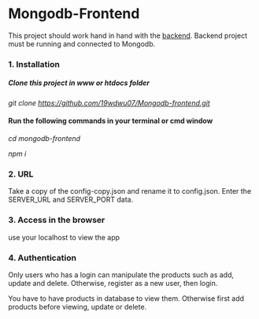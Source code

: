 # Mongodb-Frontend

This project should work hand in hand with the [backend](https://github.com/19wdwu07/Mongodb-project). Backend project must be running and connected to Mongodb.

### 1. Installation

##### Clone this project in www or htdocs folder

#####
*git clone https://github.com/19wdwu07/Mongodb-frontend.git*


#### Run the following commands in your terminal or cmd window

*cd mongodb-frontend*

*npm i*

### 2. URL
Take a copy of the config-copy.json and rename it to config.json.
Enter the SERVER_URL and SERVER_PORT data.

### 3. Access in the browser
use your localhost to view the app

### 4. Authentication
Only users who has a login can manipulate the products such as add, update and delete. Otherwise, register as a new user, then login.

You have to have products in database to view them. Otherwise first add products before viewing, update or delete.
